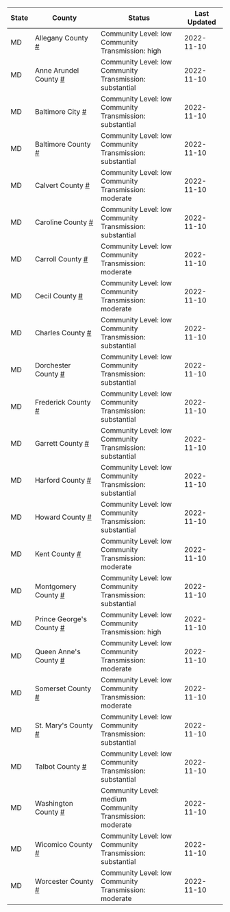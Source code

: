 State | County | Status | Last Updated
--- | --- | --- | --- 
MD | Allegany County <a href="#allegany_county">#</a> | <a name="allegany_county"></a>Community Level: low<br/>Community Transmission: high | 2022-11-10
MD | Anne Arundel County <a href="#anne_arundel_county">#</a> | <a name="anne_arundel_county"></a>Community Level: low<br/>Community Transmission: substantial | 2022-11-10
MD | Baltimore City <a href="#baltimore_city">#</a> | <a name="baltimore_city"></a>Community Level: low<br/>Community Transmission: substantial | 2022-11-10
MD | Baltimore County <a href="#baltimore_county">#</a> | <a name="baltimore_county"></a>Community Level: low<br/>Community Transmission: substantial | 2022-11-10
MD | Calvert County <a href="#calvert_county">#</a> | <a name="calvert_county"></a>Community Level: low<br/>Community Transmission: moderate | 2022-11-10
MD | Caroline County <a href="#caroline_county">#</a> | <a name="caroline_county"></a>Community Level: low<br/>Community Transmission: substantial | 2022-11-10
MD | Carroll County <a href="#carroll_county">#</a> | <a name="carroll_county"></a>Community Level: low<br/>Community Transmission: moderate | 2022-11-10
MD | Cecil County <a href="#cecil_county">#</a> | <a name="cecil_county"></a>Community Level: low<br/>Community Transmission: moderate | 2022-11-10
MD | Charles County <a href="#charles_county">#</a> | <a name="charles_county"></a>Community Level: low<br/>Community Transmission: substantial | 2022-11-10
MD | Dorchester County <a href="#dorchester_county">#</a> | <a name="dorchester_county"></a>Community Level: low<br/>Community Transmission: substantial | 2022-11-10
MD | Frederick County <a href="#frederick_county">#</a> | <a name="frederick_county"></a>Community Level: low<br/>Community Transmission: substantial | 2022-11-10
MD | Garrett County <a href="#garrett_county">#</a> | <a name="garrett_county"></a>Community Level: low<br/>Community Transmission: substantial | 2022-11-10
MD | Harford County <a href="#harford_county">#</a> | <a name="harford_county"></a>Community Level: low<br/>Community Transmission: substantial | 2022-11-10
MD | Howard County <a href="#howard_county">#</a> | <a name="howard_county"></a>Community Level: low<br/>Community Transmission: substantial | 2022-11-10
MD | Kent County <a href="#kent_county">#</a> | <a name="kent_county"></a>Community Level: low<br/>Community Transmission: moderate | 2022-11-10
MD | Montgomery County <a href="#montgomery_county">#</a> | <a name="montgomery_county"></a>Community Level: low<br/>Community Transmission: substantial | 2022-11-10
MD | Prince George's County <a href="#prince_george's_county">#</a> | <a name="prince_george's_county"></a>Community Level: low<br/>Community Transmission: high | 2022-11-10
MD | Queen Anne's County <a href="#queen_anne's_county">#</a> | <a name="queen_anne's_county"></a>Community Level: low<br/>Community Transmission: moderate | 2022-11-10
MD | Somerset County <a href="#somerset_county">#</a> | <a name="somerset_county"></a>Community Level: low<br/>Community Transmission: moderate | 2022-11-10
MD | St. Mary's County <a href="#st._mary's_county">#</a> | <a name="st._mary's_county"></a>Community Level: low<br/>Community Transmission: substantial | 2022-11-10
MD | Talbot County <a href="#talbot_county">#</a> | <a name="talbot_county"></a>Community Level: low<br/>Community Transmission: substantial | 2022-11-10
MD | Washington County <a href="#washington_county">#</a> | <a name="washington_county"></a>Community Level: medium<br/>Community Transmission: moderate | 2022-11-10
MD | Wicomico County <a href="#wicomico_county">#</a> | <a name="wicomico_county"></a>Community Level: low<br/>Community Transmission: substantial | 2022-11-10
MD | Worcester County <a href="#worcester_county">#</a> | <a name="worcester_county"></a>Community Level: low<br/>Community Transmission: moderate | 2022-11-10
